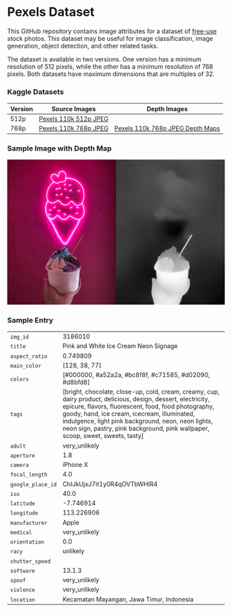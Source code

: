 # Pexels Dataset

This GitHub repository contains image attributes for a dataset of [free-use](https://www.pexels.com/license/) stock photos. This dataset may be useful for image classification, image generation, object detection, and other related tasks. 

The dataset is available in two versions. One version has a minimum resolution of 512 pixels, while the other has a minimum resolution of 768 pixels. Both datasets have maximum dimensions that are multiples of 32.

### Kaggle Datasets

| Version | Source Images                                                | Depth Images |
| ------- | ------------------------------------------------------------ | ------------ |
| 512p    | [Pexels 110k 512p JPEG](https://www.kaggle.com/datasets/innominate817/pexels-110k-512p-min-jpg) |              |
| 768p    | [Pexels 110k 768p JPEG](https://www.kaggle.com/datasets/innominate817/pexels-110k-768p-min-jpg?select=pexels-110k-768p-min-jpg) | [Pexels 110k 768p JPEG Depth Maps](https://www.kaggle.com/datasets/innominate817/pexels-110k-768p-min-jpg-depth-dpt-hybrid) |



### Sample Image with Depth Map

<p align="center">
    <img src="./images/3185509-img-depth-pair-512p.png">
</p>

### Sample Entry

|           |                                                                                                                                                                                                                                                                                                                                                       |
|-----------------|--------------------------------------------------------------------------------------------------------------------------------------------------------------------------------------------------------------------------------------------------------------------------------------------------------------------------------------------------------------|
| `img_id`          | 3186010
| `title`           | Pink and White Ice Cream Neon Signage                                                                                                                                                                                                                                                                                                                        |
| `aspect_ratio`    | 0.749809                                                                                                                                                                                                                                                                                                                                                     |
| `main_color`      | [128, 38, 77]                                                                                                                                                                                                                                                                                                                                                |
| `colors`          | [#000000, #a52a2a, #bc8f8f, #c71585, #d02090, #d8bfd8]                                                                                                                                                                                                                                                                                                       |
| `tags`            | [bright, chocolate, close-up, cold, cream, creamy, cup, dairy product, delicious, design, dessert, electricity, epicure, flavors, fluorescent, food, food photography, goody, hand, ice cream, icecream, illuminated, indulgence, light pink background, neon, neon lights, neon sign, pastry, pink background, pink wallpaper, scoop, sweet, sweets, tasty] |
| `adult`           | very_unlikely                                                                                                                                                                                                                                                                                                                                                |
| `aperture`        | 1.8                                                                                                                                                                                                                                                                                                                                                          |
| `camera`          | iPhone X                                                                                                                                                                                                                                                                                                                                                     |
| `focal_length`    | 4.0                                                                                                                                                                                                                                                                                                                                                          |
| `google_place_id` | ChIJkUjxJ7it1y0R4qOVTbWHlR4                                                                                                                                                                                                                                                                                                                                  |
| `iso`             | 40.0                                                                                                                                                                                                                                                                                                                                                         |
| `latitude`        | -7.746914                                                                                                                                                                                                                                                                                                                                                    |
| `longitude`       | 113.226906                                                                                                                                                                                                                                                                                                                                                   |
| `manufacturer`    | Apple                                                                                                                                                                                                                                                                                                                                                        |
| `medical`         | very_unlikely                                                                                                                                                                                                                                                                                                                                                |
| `orientation`     | 0.0                                                                                                                                                                                                                                                                                                                                                          |
| `racy`            | unlikely                                                                                                                                                                                                                                                                                                                                                     |
| `shutter_speed`   |                                                                                                                                                                                                                                                                                                                                                              |
| `software`        | 13.1.3                                                                                                                                                                                                                                                                                                                                                       |
| `spoof`           | very_unlikely                                                                                                                                                                                                                                                                                                                                                |
| `violence`       | very_unlikely                                                                                                                                                                                                                                                                                                                                                |
| `location`        | Kecamatan Mayangan, Jawa Timur, Indonesia                                                                                                                                                                                                                                                                                                                    |




